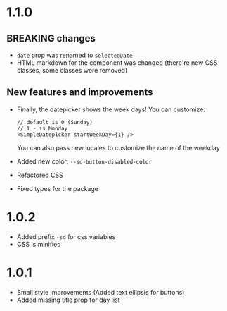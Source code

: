 # 1.1.0

## BREAKING changes

- `date` prop was renamed to `selectedDate`
- HTML markdown for the component was changed (there're new CSS classes, some classes were removed)

## New features and improvements

- Finally, the datepicker shows the week days! You can customize:

    ```tsx
    // default is 0 (Sunday)
    // 1 - is Monday
    <SimpleDatepicker startWeekDay={1} />
    ```

    You can also pass new locales to customize the name of the weekday

- Added new color: `--sd-button-disabled-color`
- Refactored CSS
- Fixed types for the package


# 1.0.2

- Added prefix `-sd` for css variables
- CSS is minified

# 1.0.1

- Small style improvements (Added text ellipsis for buttons)
- Added missing title prop for day list
